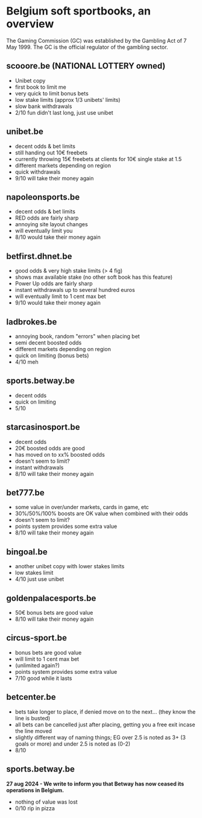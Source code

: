 # Belgium soft sportbooks, an overview

The Gaming Commission (GC) was established by the Gambling Act of 7 May 1999. The GC is the official regulator of the gambling sector. 


## scooore.be (NATIONAL LOTTERY owned)
- Unibet copy
- first book to limit me
- very quick to limit bonus bets
- low stake limits (approx 1/3 unibets' limits)
- slow bank withdrawals
- 2/10 fun didn't last long, just use unibet

## unibet.be
- decent odds & bet limits
- still handing out 10€ freebets
-   currently throwing 15€ freebets at clients for 10€ single stake at 1.5
- different markets depending on region
- quick withdrawals
- 9/10 will take their money again

## napoleonsports.be
- decent odds & bet limits
- RED odds are fairly sharp
- annoying site layout changes
- will eventually limit you
- 8/10 would take their money again

## betfirst.dhnet.be
- good odds & very high stake limits (> 4 fig)
- shows max available stake (no other soft book has this feature)
- Power Up odds are fairly sharp
- instant withdrawals up to several hundred euros
- will eventually limit to 1 cent max bet
- 9/10 would take their money again

## ladbrokes.be
- annoying book, random "errors" when placing bet
- semi decent boosted odds
- different markets depending on region
- quick on limiting (bonus bets)
- 4/10 meh

## sports.betway.be
- decent odds
- quick on limiting
- 5/10 

## starcasinosport.be
- decent odds
- 20€ boosted odds are good
-   has moved on to xx% boosted odds
- doesn't seem to limit?
- instant withdrawals
- 8/10 will take their money again

## bet777.be
- some value in over/under markets, cards in game, etc
- 30%/50%/100% boosts are OK value when combined with their odds
- doesn't seem to limit?
- points system provides some extra value
- 8/10 will take their money again

## bingoal.be
- another unibet copy with lower stakes limits
- low stakes limit
- 4/10 just use unibet

## goldenpalacesports.be
- 50€ bonus bets are good value
- 8/10 will take their money again

## circus-sport.be
- bonus bets are good value
- will limit to 1 cent max bet
- (unlimited again?)
- points system provides some extra value
- 7/10 good while it lasts

## betcenter.be
- bets take longer to place, if denied move on to the next... (they know the line is busted)
- all bets can be cancelled just after placing, getting you a free exit incase the line moved
- slightly different way of naming things; EG over 2.5 is noted as 3+ (3 goals or more) and under 2.5 is noted as (0-2)
- 8/10 

## sports.betway.be
**27 aug 2024 - We write to inform you that Betway has now ceased its operations in Belgium.**
- nothing of value was lost
- 0/10 rip in pizza
